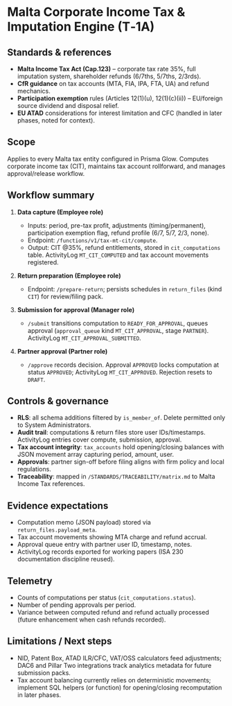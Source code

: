 # Malta Corporate Income Tax & Imputation Engine (T‑1A)

## Standards & references
- **Malta Income Tax Act (Cap.123)** – corporate tax rate 35%, full imputation system, shareholder refunds (6/7ths, 5/7ths, 2/3rds).
- **CfR guidance** on tax accounts (MTA, FIA, IPA, FTA, UA) and refund mechanics.
- **Participation exemption** rules (Articles 12(1)(u), 12(1)(c)(ii)) – EU/foreign source dividend and disposal relief.
- **EU ATAD** considerations for interest limitation and CFC (handled in later phases, noted for context).

## Scope
Applies to every Malta tax entity configured in Prisma Glow. Computes corporate income tax (CIT), maintains tax account rollforward, and manages approval/release workflow.

## Workflow summary
1. **Data capture (Employee role)**
   - Inputs: period, pre-tax profit, adjustments (timing/permanent), participation exemption flag, refund profile (6/7, 5/7, 2/3, none).
   - Endpoint: `/functions/v1/tax-mt-cit/compute`.
   - Output: CIT @35%, refund entitlements, stored in `cit_computations` table. ActivityLog `MT_CIT_COMPUTED` and tax account movements registered.

2. **Return preparation (Employee role)**
   - Endpoint: `/prepare-return`; persists schedules in `return_files` (kind `CIT`) for review/filing pack.

3. **Submission for approval (Manager role)**
   - `/submit` transitions computation to `READY_FOR_APPROVAL`, queues approval (`approval_queue` kind `MT_CIT_APPROVAL`, stage `PARTNER`). ActivityLog `MT_CIT_APPROVAL_SUBMITTED`.

4. **Partner approval (Partner role)**
   - `/approve` records decision. Approval `APPROVED` locks computation at status `APPROVED`; ActivityLog `MT_CIT_APPROVED`. Rejection resets to `DRAFT`.

## Controls & governance
- **RLS**: all schema additions filtered by `is_member_of`. Delete permitted only to System Administrators.
- **Audit trail**: computations & return files store user IDs/timestamps. ActivityLog entries cover compute, submission, approval.
- **Tax account integrity**: `tax_accounts` hold opening/closing balances with JSON movement array capturing period, amount, user.
- **Approvals**: partner sign-off before filing aligns with firm policy and local regulations.
- **Traceability**: mapped in `/STANDARDS/TRACEABILITY/matrix.md` to Malta Income Tax references.

## Evidence expectations
- Computation memo (JSON payload) stored via `return_files.payload_meta`.
- Tax account movements showing MTA charge and refund accrual.
- Approval queue entry with partner user ID, timestamp, notes.
- ActivityLog records exported for working papers (ISA 230 documentation discipline reused).

## Telemetry
- Counts of computations per status (`cit_computations.status`).
- Number of pending approvals per period.
- Variance between computed refund and refund actually processed (future enhancement when cash refunds recorded).

## Limitations / Next steps
- NID, Patent Box, ATAD ILR/CFC, VAT/OSS calculators feed adjustments; DAC6 and Pillar Two integrations track analytics metadata for future submission packs.
- Tax account balancing currently relies on deterministic movements; implement SQL helpers (or function) for opening/closing recomputation in later phases.
